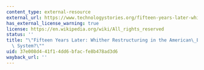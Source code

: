 ```yaml
---
content_type: external-resource
external_url: https://www.technologystories.org/fifteen-years-later-whither-restructuring-in-the-american-electric-utility-system/
has_external_license_warning: true
license: https://en.wikipedia.org/wiki/All_rights_reserved
status: ''
title: "\"Fifteen Years Later: Whither Restructuring in the American\_Electric Utility\
  \ System?\""
uid: 37e008d4-41f1-4dd6-bfac-fe8b478ad3d6
wayback_url: ''
---
```

